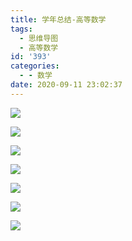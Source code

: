 ```yaml
---
title: 学年总结-高等数学
tags:
  - 思维导图
  - 高等数学
id: '393'
categories:
  - - 数学
date: 2020-09-11 23:02:37
---
```


![](https://img-cdn.limour.top/blog_wp/2020/09/image-2.png)

![](https://img-cdn.limour.top/blog_wp/2020/09/image-3.png)

![](https://img-cdn.limour.top/blog_wp/2020/09/image-4.png)

![](https://img-cdn.limour.top/blog_wp/2020/09/image-5.png)

![](https://img-cdn.limour.top/blog_wp/2020/09/image-6.png)

![](https://img-cdn.limour.top/blog_wp/2020/09/image-7.png)

[![](https://img-cdn.limour.top/blog_wp/2020/09/image-8.png)](https://limour.lanzous.com/iMv91gjhq7a)